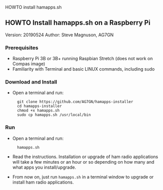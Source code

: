 HOWTO install hamapps.sh
## HOWTO Install hamapps.sh on a Raspberry Pi  

Version: 20190524
Author: Steve Magnuson, AG7GN

### Prerequisites

- Raspberry Pi 3B or 3B+ running Raspbian Stretch (does not work on Compas image)
- Familiarity with Terminal and basic LINUX commands, including sudo

### Download and Install

- Open a terminal and run:

		git clone https://github.com/AG7GN/hamapps-installer  
		cd hamapps-installer 
		chmod +x hamapps.sh
		sudo cp hamapps.sh /usr/local/bin  

### Run		

- Open a terminal and run:

		hamapps.sh  

- Read the instructions.  Installation or upgrade of ham radio applications will take a few minutes or
an hour or so depending on how many and what apps you install/upgrade.  

- From now on, just run `hamapps.sh` in a terminal window to upgrade or 
install ham radio applications.


